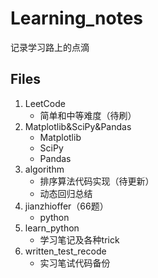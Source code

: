 Learning_notes
====
记录学习路上的点滴

Files
----
1. LeetCode<br>
    * 简单和中等难度（待刷）
2. Matplotlib&SciPy&Pandas<br>
    * Matplotlib
    * SciPy
    * Pandas
3. algorithm<br>
    * 排序算法代码实现（待更新）
    * 动态回归总结
4. jianzhioffer（66题）<br>
    * python
5. learn_python<br>
    * 学习笔记及各种trick
6. written_test_recode<br>
    * 实习笔试代码备份
